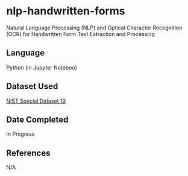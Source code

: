 # nlp-handwritten-forms
Natural Language Processing (NLP) and Optical Character Recognition (OCR) for Handwritten Form Text Extraction and Processing

## Language
Python (in Jupyter Noteboo)

## Dataset Used
[NIST Special Dataset 19](https://www.nist.gov/srd/nist-special-database-19)

## Date Completed
In Progress

## References
N/A
